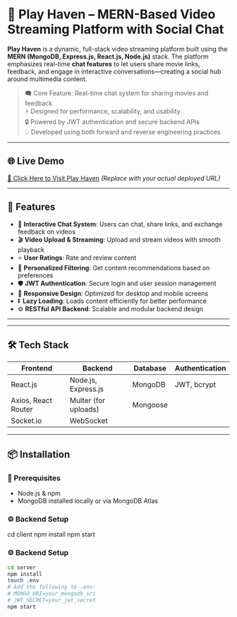 # 🎥 Play Haven – MERN-Based Video Streaming Platform with Social Chat

**Play Haven** is a dynamic, full-stack video streaming platform built using the **MERN (MongoDB, Express.js, React.js, Node.js)** stack. The platform emphasizes real-time **chat features** to let users share movie links, feedback, and engage in interactive conversations—creating a social hub around multimedia content.

> 🗨️ Core Feature: Real-time chat system for sharing movies and feedback  
> ⚡ Designed for performance, scalability, and usability  
> 🔒 Powered by JWT authentication and secure backend APIs  
> 💡 Developed using both forward and reverse engineering practices

---

## 🌐 Live Demo

[🔗 Click Here to Visit Play Haven](https://your-deployed-link.com) *(Replace with your actual deployed URL)*

---

## 🚀 Features

- 💬 **Interactive Chat System**: Users can chat, share links, and exchange feedback on videos  
- 🎬 **Video Upload & Streaming**: Upload and stream videos with smooth playback  
- ⭐ **User Ratings**: Rate and review content  
- 🎯 **Personalized Filtering**: Get content recommendations based on preferences  
- 🛡️ **JWT Authentication**: Secure login and user session management  
- 📱 **Responsive Design**: Optimized for desktop and mobile screens  
- ⏬ **Lazy Loading**: Loads content efficiently for better performance  
- ⚙️ **RESTful API Backend**: Scalable and modular backend design  

---


---

## 🛠️ Tech Stack

| Frontend              | Backend               | Database   | Authentication  |
|-----------------------|------------------------|------------|-----------------|
| React.js              | Node.js, Express.js    | MongoDB    | JWT, bcrypt     |
| Axios, React Router   | Multer (for uploads)   | Mongoose   |                 |
| Socket.io             | WebSocket              |            |                 |

---

## 📦 Installation

### 🔧 Prerequisites

- Node.js & npm  
- MongoDB installed locally or via MongoDB Atlas

### ⚙️ Backend Setup

cd client
npm install
npm start

### ⚙️ Backend Setup

```bash
cd server
npm install
touch .env
# Add the following to .env:
# MONGO_URI=your_mongodb_uri
# JWT_SECRET=your_jwt_secret
npm start

